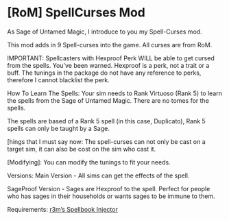 # [RoM] SpellCurses Mod

As Sage of Untamed Magic, I introduce to you my Spell-Curses mod. 

This mod adds in 9 Spell-curses into the game. All curses are from RoM.

IMPORTANT: Spellcasters with Hexproof Perk WILL be able to get cursed from the spells. You’ve been warned.
Hexproof is a perk, not a trait or a buff. The tunings in the package do not have any reference to perks, therefore I cannot blacklist the perk. 

How To Learn The Spells:
Your sim needs to Rank Virtuoso (Rank 5) to learn the spells from the Sage of Untamed Magic. There are no tomes for the spells.

The spells are based of a Rank 5 spell (in this case, Duplicato), Rank 5 spells can only be taught by a Sage.

[hings that I must say now:
The spell-curses can not only be cast on a target sim, it can also be cost on the sim who cast it.

[Modifying]:
You can modify the tunings to fit your needs.

Versions:
Main Version - All sims can get the effects of the spell.

SageProof Version - Sages are Hexproof to the spell. Perfect for people who has sages in their households or wants sages to be immune to them.

Requirements:
[r3m’s Spellbook Injector](https://modthesims.info/d/633665/the-spellbook-injector.html)
